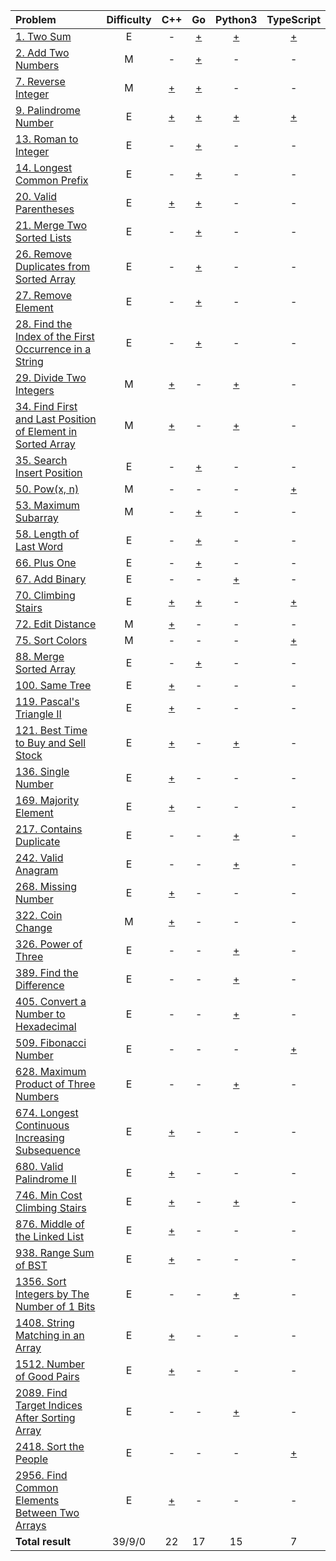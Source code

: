 |Problem|Difficulty|C++|Go|Python3|TypeScript|
|:-|:-:|:-:|:-:|:-:|:-:|
|[1. Two Sum](https://github.com/VitJRBOG/leetcode_exercises/tree/master/easy/e1)|E|-|[+](https://leetcode.com/submissions/detail/1030226613/)|[+](https://leetcode.com/submissions/detail/1079666349/)|[+](https://leetcode.com/submissions/detail/1111207076/)|
|[2. Add Two Numbers](https://github.com/VitJRBOG/leetcode_exercises/tree/master/medium/e2)|M|-|[+](https://leetcode.com/submissions/detail/1058452827/)|-|-|
|[7. Reverse Integer](https://github.com/VitJRBOG/leetcode_exercises/tree/master/medium/e7)|M|[+](https://leetcode.com/submissions/detail/1061930368/)|[+](https://leetcode.com/submissions/detail/1058480699/)|-|-|
|[9. Palindrome Number](https://github.com/VitJRBOG/leetcode_exercises/tree/master/easy/e9)|E|[+](https://leetcode.com/submissions/detail/1060267568/)|[+](https://leetcode.com/submissions/detail/1031328997/)|[+](https://leetcode.com/submissions/detail/1079684153/)|[+](https://leetcode.com/submissions/detail/1111236079/)|
|[13. Roman to Integer](https://github.com/VitJRBOG/leetcode_exercises/tree/master/easy/e13)|E|-|[+](https://leetcode.com/submissions/detail/1035666008/)|-|-|
|[14. Longest Common Prefix](https://github.com/VitJRBOG/leetcode_exercises/tree/master/easy/e14)|E|-|[+](https://leetcode.com/submissions/detail/1039958626/)|-|-|
|[20. Valid Parentheses](https://github.com/VitJRBOG/leetcode_exercises/tree/master/easy/e20)|E|[+](https://leetcode.com/submissions/detail/1068244137/)|[+](https://leetcode.com/submissions/detail/1049874073/)|-|-|
|[21. Merge Two Sorted Lists](https://github.com/VitJRBOG/leetcode_exercises/tree/master/easy/e21)|E|-|[+](https://leetcode.com/submissions/detail/1051554343/)|-|-|
|[26. Remove Duplicates from Sorted Array](https://github.com/VitJRBOG/leetcode_exercises/tree/master/easy/e26)|E|-|[+](https://leetcode.com/submissions/detail/1052340534/)|-|-|
|[27. Remove Element](https://github.com/VitJRBOG/leetcode_exercises/tree/master/easy/e27)|E|-|[+](https://leetcode.com/submissions/detail/1052379229/)|-|-|
|[28. Find the Index of the First Occurrence in a String](https://github.com/VitJRBOG/leetcode_exercises/tree/master/easy/e28)|E|-|[+](https://leetcode.com/submissions/detail/1055113157/)|-|-|
|[29. Divide Two Integers](https://github.com/VitJRBOG/leetcode_exercises/tree/master/medium/e29)|M|[+](https://leetcode.com/submissions/detail/1099122888/)|-|[+](https://leetcode.com/submissions/detail/1080320622/)|-|
|[34. Find First and Last Position of Element in Sorted Array](https://github.com/VitJRBOG/leetcode_exercises/tree/master/medium/e34)|M|[+](https://leetcode.com/submissions/detail/1094131179/)|-|[+](https://leetcode.com/submissions/detail/1083481989/)|-|
|[35. Search Insert Position](https://github.com/VitJRBOG/leetcode_exercises/tree/master/easy/e35)|E|-|[+](https://leetcode.com/submissions/detail/1055138774/)|-|-|
|[50. Pow(x, n)](https://github.com/VitJRBOG/leetcode_exercises/tree/master/medium/e50)|M|-|-|-|[+](https://leetcode.com/submissions/detail/1113321372/)|
|[53. Maximum Subarray](https://github.com/VitJRBOG/leetcode_exercises/tree/master/medium/e53)|M|-|[+](https://leetcode.com/submissions/detail/1060223104/)|-|-|
|[58. Length of Last Word](https://github.com/VitJRBOG/leetcode_exercises/tree/master/easy/e58)|E|-|[+](https://leetcode.com/submissions/detail/1055180553/)|-|-|
|[66. Plus One](https://github.com/VitJRBOG/leetcode_exercises/tree/master/easy/e66)|E|-|[+](https://leetcode.com/submissions/detail/1055966405/)|-|-|
|[67. Add Binary](https://github.com/VitJRBOG/leetcode_exercises/tree/master/easy/e67)|E|-|-|[+](https://leetcode.com/submissions/detail/1089640852/)|-|
|[70. Climbing Stairs](https://github.com/VitJRBOG/leetcode_exercises/tree/master/easy/e70)|E|[+](https://leetcode.com/submissions/detail/1061049321/)|[+](https://leetcode.com/submissions/detail/1056799890/)|-|[+](https://leetcode.com/submissions/detail/1111251186/)|
|[72. Edit Distance](https://github.com/VitJRBOG/leetcode_exercises/tree/master/medium/e72)|M|[+](https://leetcode.com/submissions/detail/1173756286/)|-|-|-|
|[75. Sort Colors](https://github.com/VitJRBOG/leetcode_exercises/tree/master/medium/e75)|M|-|-|-|[+](https://leetcode.com/submissions/detail/1114806392/)|
|[88. Merge Sorted Array](https://github.com/VitJRBOG/leetcode_exercises/tree/master/easy/e88)|E|-|[+](https://leetcode.com/submissions/detail/1057675366/)|-|-|
|[100. Same Tree](https://github.com/VitJRBOG/leetcode_exercises/tree/master/easy/e100)|E|[+](https://leetcode.com/submissions/detail/1183702934/)|-|-|-|
|[119. Pascal's Triangle II](https://github.com/VitJRBOG/leetcode_exercises/tree/master/easy/e119)|E|[+](https://leetcode.com/submissions/detail/1077197666/)|-|-|-|
|[121. Best Time to Buy and Sell Stock](https://github.com/VitJRBOG/leetcode_exercises/tree/master/easy/e121)|E|[+](https://leetcode.com/submissions/detail/1096318918/)|-|[+](https://leetcode.com/submissions/detail/1096308748/)|-|
|[136. Single Number](https://github.com/VitJRBOG/leetcode_exercises/tree/master/easy/e136)|E|[+](https://leetcode.com/submissions/detail/1067391916/)|-|-|-|
|[169. Majority Element](https://github.com/VitJRBOG/leetcode_exercises/tree/master/easy/e169)|E|[+](https://leetcode.com/submissions/detail/1069063380/)|-|-|-|
|[217. Contains Duplicate](https://github.com/VitJRBOG/leetcode_exercises/tree/master/easy/e217)|E|-|-|[+](https://leetcode.com/submissions/detail/1084298542/)|-|
|[242. Valid Anagram](https://github.com/VitJRBOG/leetcode_exercises/tree/master/easy/e242)|E|-|-|[+](https://leetcode.com/submissions/detail/1085785255/)|-|
|[268. Missing Number](https://github.com/VitJRBOG/leetcode_exercises/tree/master/easy/e268)|E|[+](https://leetcode.com/submissions/detail/1074684165/)|-|-|-|
|[322. Coin Change](https://github.com/VitJRBOG/leetcode_exercises/tree/master/medium/e322)|M|[+](https://leetcode.com/submissions/detail/1200176614/)|-|-|-|
|[326. Power of Three](https://github.com/VitJRBOG/leetcode_exercises/tree/master/easy/e326)|E|-|-|[+](https://leetcode.com/submissions/detail/1092519992/)|-|
|[389. Find the Difference](https://github.com/VitJRBOG/leetcode_exercises/tree/master/easy/e389)|E|-|-|[+](https://leetcode.com/submissions/detail/1085769907/)|-|
|[405. Convert a Number to Hexadecimal](https://github.com/VitJRBOG/leetcode_exercises/tree/master/easy/e405)|E|-|-|[+](https://leetcode.com/submissions/detail/1081106300/)|-|
|[509. Fibonacci Number](https://leetcode.com/problems/fibonacci-number)|E|-|-|-|[+](https://leetcode.com/submissions/detail/1111265389/)|
|[628. Maximum Product of Three Numbers](https://github.com/VitJRBOG/leetcode_exercises/tree/master/easy/e628)|E|-|-|[+](https://leetcode.com/submissions/detail/1086587595/)|-|
|[674. Longest Continuous Increasing Subsequence](https://github.com/VitJRBOG/leetcode_exercises/tree/master/easy/e674)|E|[+](https://leetcode.com/submissions/detail/1166417496/)|-|-|-|
|[680. Valid Palindrome II](https://github.com/VitJRBOG/leetcode_exercises/tree/master/easy/e680)|E|[+](https://leetcode.com/submissions/detail/1168401697/)|-|-|-|
|[746. Min Cost Climbing Stairs](https://github.com/VitJRBOG/leetcode_exercises/tree/master/easy/e746)|E|[+](https://leetcode.com/submissions/detail/1094112929/)|-|[+](https://leetcode.com/submissions/detail/1090375169/)|-|
|[876. Middle of the Linked List](https://github.com/VitJRBOG/leetcode_exercises/tree/master/easy/e876)|E|[+](https://leetcode.com/submissions/detail/1196457901/)|-|-|-|
|[938. Range Sum of BST](https://github.com/VitJRBOG/leetcode_exercises/tree/master/easy/e938)|E|[+](https://leetcode.com/submissions/detail/1184541019/)|-|-|-|
|[1356. Sort Integers by The Number of 1 Bits](https://github.com/VitJRBOG/leetcode_exercises/tree/master/easy/e1356)|E|-|-|[+](https://leetcode.com/submissions/detail/1091043186/)|-|
|[1408. String Matching in an Array](https://github.com/VitJRBOG/leetcode_exercises/tree/master/easy/e1408)|E|[+](https://leetcode.com/submissions/detail/1165492716/)|-|-|-|
|[1512. Number of Good Pairs](https://github.com/VitJRBOG/leetcode_exercises/tree/master/easy/e1512)|E|[+](https://leetcode.com/submissions/detail/1065522319/)|-|-|-|
|[2089. Find Target Indices After Sorting Array](https://github.com/VitJRBOG/leetcode_exercises/tree/master/easy/e2089)|E|-|-|[+](https://leetcode.com/submissions/detail/1088838767/)|-|
|[2418. Sort the People](https://github.com/VitJRBOG/leetcode_exercises/tree/master/easy/e2418)|E|-|-|-|[+](https://leetcode.com/submissions/detail/1158847550/)|
|[2956. Find Common Elements Between Two Arrays](https://github.com/VitJRBOG/leetcode_exercises/tree/master/easy/e2956)|E|[+](https://leetcode.com/submissions/detail/1163602599/)|-|-|-|
|**Total result**|39/9/0|22|17|15|7|
